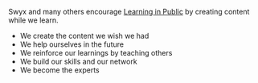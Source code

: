 Swyx and many others encourage [Learning in Public](https://www.swyx.io/writing/learn-in-public/) by creating content while we learn.

- We create the content we wish we had
- We help ourselves in the future
- We reinforce our learnings by teaching others
- We build our skills and our network
- We become the experts
